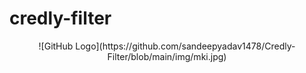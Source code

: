 # credly-filter
<p align="center">
![GitHub Logo](https://github.com/sandeepyadav1478/Credly-Filter/blob/main/img/mki.jpg)
</p>

